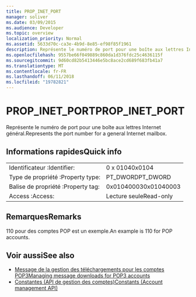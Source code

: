 ```yaml
---
title: PROP_INET_PORT
manager: soliver
ms.date: 03/09/2015
ms.audience: Developer
ms.topic: overview
localization_priority: Normal
ms.assetid: 5633d70c-ca3e-4b9d-8e85-ef98f85f1961
description: Représente le numéro de port pour une boîte aux lettres Internet général.
ms.openlocfilehash: 9557be66f049889c860da1d376fdc25c4636115f
ms.sourcegitcommit: 9d60cd82b5413446e5bc8ace2cd689f683fb41a7
ms.translationtype: MT
ms.contentlocale: fr-FR
ms.lasthandoff: 06/11/2018
ms.locfileid: "19782821"
---
```

# <a name="propinetport"></a><span data-ttu-id="719a8-103">PROP_INET_PORT</span><span class="sxs-lookup"><span data-stu-id="719a8-103">PROP_INET_PORT</span></span>

<span data-ttu-id="719a8-104">Représente le numéro de port pour une boîte aux lettres Internet général.</span><span class="sxs-lookup"><span data-stu-id="719a8-104">Represents the port number for a general Internet mailbox.</span></span>
  
## <a name="quick-info"></a><span data-ttu-id="719a8-105">Informations rapides</span><span class="sxs-lookup"><span data-stu-id="719a8-105">Quick info</span></span>

|||
|:-----|:-----|
|<span data-ttu-id="719a8-106">Identificateur :</span><span class="sxs-lookup"><span data-stu-id="719a8-106">Identifier:</span></span>  <br/> |<span data-ttu-id="719a8-107">0 x 0104</span><span class="sxs-lookup"><span data-stu-id="719a8-107">0x0104</span></span>  <br/> |
|<span data-ttu-id="719a8-108">Type de propriété :</span><span class="sxs-lookup"><span data-stu-id="719a8-108">Property type:</span></span>  <br/> |<span data-ttu-id="719a8-109">PT_DWORD</span><span class="sxs-lookup"><span data-stu-id="719a8-109">PT_DWORD</span></span>  <br/> |
|<span data-ttu-id="719a8-110">Balise de propriété :</span><span class="sxs-lookup"><span data-stu-id="719a8-110">Property tag:</span></span>  <br/> |<span data-ttu-id="719a8-111">0x01040003</span><span class="sxs-lookup"><span data-stu-id="719a8-111">0x01040003</span></span>  <br/> |
|<span data-ttu-id="719a8-112">Access :</span><span class="sxs-lookup"><span data-stu-id="719a8-112">Access:</span></span>  <br/> |<span data-ttu-id="719a8-113">Lecture seule</span><span class="sxs-lookup"><span data-stu-id="719a8-113">Read-only</span></span>  <br/> |
   
## <a name="remarks"></a><span data-ttu-id="719a8-114">Remarques</span><span class="sxs-lookup"><span data-stu-id="719a8-114">Remarks</span></span>

<span data-ttu-id="719a8-115">110 pour des comptes POP est un exemple.</span><span class="sxs-lookup"><span data-stu-id="719a8-115">An example is 110 for POP accounts.</span></span>
  
## <a name="see-also"></a><span data-ttu-id="719a8-116">Voir aussi</span><span class="sxs-lookup"><span data-stu-id="719a8-116">See also</span></span>

- [<span data-ttu-id="719a8-117">Message de la gestion des téléchargements pour les comptes POP3</span><span class="sxs-lookup"><span data-stu-id="719a8-117">Managing message downloads for POP3 accounts</span></span>](managing-message-downloads-for-pop3-accounts.md) 
- [<span data-ttu-id="719a8-118">Constantes (API de gestion des comptes)</span><span class="sxs-lookup"><span data-stu-id="719a8-118">Constants (Account management API)</span></span>](constants-account-management-api.md)

